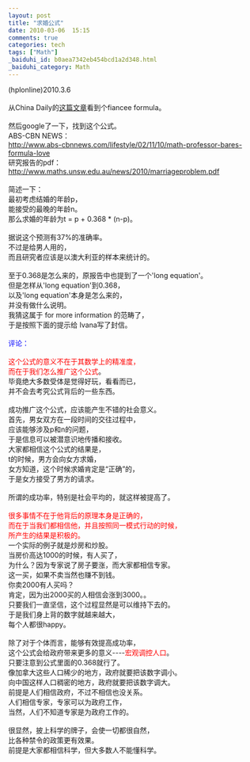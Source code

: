 ```yaml
---
layout: post
title: "求婚公式"
date: 2010-03-06  15:15
comments: true
categories: tech
tags: ["Math"]
_baiduhi_id: b0aea7342eb454bcd1a2d348.html
_baiduhi_category: Math
---
```


(hplonline)2010.3.6<br/><br/>
从China Daily的<a href="http://www.chinadaily.com.cn/" target="_blank">这篇文章</a>看到个fiancee formula。<br/><br/>
然后google了一下，找到这个公式。<br/>
ABS-CBN NEWS：<br/>
http://www.abs-cbnnews.com/lifestyle/02/11/10/math-professor-bares-formula-love<br/>
研究报告的pdf：<br/>
http://www.maths.unsw.edu.au/news/2010/marriageproblem.pdf<br/><br/>
简述一下：<br/>
最初考虑结婚的年龄p，<br/>
能接受的最晚的年龄n。<br/>
那么求婚的年龄为t = p + 0.368 * (n-p)。<br/><br/>
据说这个预测有37%的准确率。<br/>
不过是给男人用的，<br/>
而且研究者应该是以澳大利亚的样本来统计的。<br/><br/>
至于0.368是怎么来的，原报告中也提到了一个'long equation'。<br/>
但是怎样从'long equation'到0.368，<br/>
以及'long equation'本身是怎么来的，<br/>
并没有做什么说明。<br/>
我猜这属于 for more information 的范畴了，<br/>
于是按照下面的提示给 Ivana写了封信。<br/><br/><font color="#0000ff">评论：</font><br/><br/><font color="#ff0000">这个公式的意义不在于其数学上的精准度，<br/>
而在于我们怎么推广这个公式</font>。<br/>
毕竟绝大多数受体是觉得好玩，看看而已，<br/>
并不会去考究公式背后的一些东西。<br/><br/>
成功推广这个公式，应该能产生不错的社会意义。<br/>
首先，男女双方在一段时间的交往过程中，<br/>
应该能够涉及p和n的问题，<br/>
于是信息可以被潜意识地传播和接收。<br/>
大家都相信这个公式的结果是，<br/>
t的时候，男方会向女方求婚，<br/>
女方知道，这个时候求婚肯定是“正确”的，<br/>
于是女方接受了男方的请求。<br/><br/>
所谓的成功率，特别是社会平均的，就这样被提高了。<br/><br/><font color="#ff0000">很多事情不在于他背后的原理本身是正确的，<br/>
而在于当我们都相信他，并且按照同一模式行动的时候，<br/>
所产生的结果是积极的。</font><br/>
一个实际的例子就是炒房和炒股。<br/>
当房价高达1000的时候，有人买了，<br/>
为什么？因为专家说了房子要涨，而大家都相信专家。<br/>
这一买，如果不卖当然也赚不到钱。<br/>
你卖2000有人买吗？<br/>
肯定，因为出2000买的人相信会涨到3000。。<br/>
只要我们一直坚信，这个过程显然是可以维持下去的。<br/>
于是我们身上背的数字就越来越大，<br/>
每个人都很happy。<br/><br/>
除了对于个体而言，能够有效提高成功率，<br/>
这个公式会给政府带来更多的意义----<font color="#ff0000">宏观调控人口</font>。<br/>
只要注意到公式里面的0.368就行了。<br/>
像加拿大这些人口稀少的地方，政府就要把该数字调小。<br/>
向中国这样人口稠密的地方，政府就要把该数字调大。<br/>
前提是人们相信政府，不过不相信也没关系。<br/>
人们相信专家，专家可以为政府工作，<br/>
当然，人们不知道专家是为政府工作的。<br/><br/>
很显然，披上科学的牌子，会使一切都很自然，<br/>
比各种禁令的政策更有效果。<br/>
前提是大家都相信科学，但大多数人不能懂科学。<br/>
